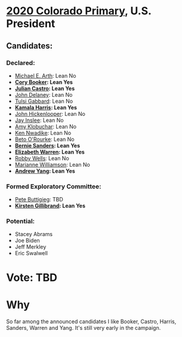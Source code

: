 # [2020 Colorado Primary](../README.md), U.S. President

## Candidates:

### Declared:

* [Michael E. Arth](michael_e_arth.md): Lean No
* **[Cory Booker](cory_booker.md): Lean Yes**
* **[Julian Castro](julian_castro.md): Lean Yes**
* [John Delaney](john_delaney.md): Lean No
* [Tulsi Gabbard](tulsi_gabbard.md): Lean No
* **[Kamala Harris](kamala_harris.md): Lean Yes**
* [John Hickenlooper](john_hickenlooper.md): Lean No
* [Jay Inslee](jay_inslee.md): Lean No
* [Amy Klobuchar](amy_klobuchar.md): Lean No
* [Ken Nwadike](ken_nwadike.md): Lean No
* [Beto O'Rourke](beto_orourke.md): Lean No
* **[Bernie Sanders](bernie_sanders.md): Lean Yes**
* **[Elizabeth Warren](elizabeth_warren.md): Lean Yes**
* [Robby Wells](robby_wells.md): Lean No
* [Marianne Williamson](marianne_williamson.md): Lean No
* **[Andrew Yang](andrew_yang.md): Lean Yes**

### Formed Exploratory Committee:

* [Pete Buttigieg](pete_buttigieg.md): TBD
* **[Kirsten Gillibrand](kirsten_gillibrand.md): Lean Yes**

### Potential:

* Stacey Abrams
* Joe Biden
* Jeff Merkley
* Eric Swalwell

# Vote: TBD

# Why

So far among the announced candidates I like Booker, Castro, Harris, Sanders, Warren and Yang. It's still very early in the campaign.
